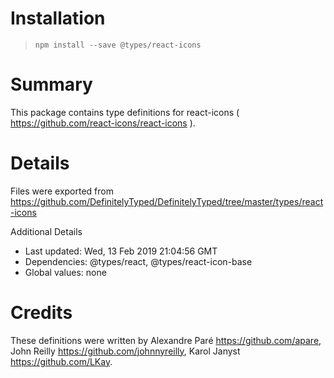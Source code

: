 # Installation
> `npm install --save @types/react-icons`

# Summary
This package contains type definitions for react-icons ( https://github.com/react-icons/react-icons ).

# Details
Files were exported from https://github.com/DefinitelyTyped/DefinitelyTyped/tree/master/types/react-icons

Additional Details
 * Last updated: Wed, 13 Feb 2019 21:04:56 GMT
 * Dependencies: @types/react, @types/react-icon-base
 * Global values: none

# Credits
These definitions were written by Alexandre Paré <https://github.com/apare>, John Reilly <https://github.com/johnnyreilly>, Karol Janyst <https://github.com/LKay>.
